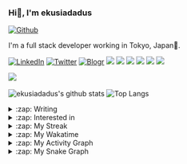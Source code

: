 
### Hi👋, I'm ekusiadadus
[![Github](https://avatars.githubusercontent.com/u/70436490?s=60&v=4)](https://github.com/ekusiadadus)

I'm a full stack developer working in Tokyo, Japan🎌.

<p>
  <a href="https://www.linkedin.com/in/ekusiadadus/"><img src="https://img.shields.io/badge/LinkedIn--_.svg?style=social&logo=linkedin" alt="LinkedIn"></a>
  <a href="https://twitter.com/ekusiadadus/"><img src="https://img.shields.io/badge/Twitter--_.svg?style=social&logo=twitter" alt="Twitter"></a>
  <a href="https://ekusiadadus.com/"><img src="https://img.shields.io/badge/blog--_.svg?style=social&logo=blogger" alt="Blogr"></a>
  <a href="#"><img src="https://img.shields.io/badge/C%2B%2B-lover-pink?logo=C%2B%2B"></a>
  <a href="#"><img src="https://img.shields.io/badge/Flutter-joker-blue?logo=Flutter"></a>
  <a href="#"><img src="https://img.shields.io/badge/Go-night-skyblue?logo=go"></a>
  <a href="#"><img src="https://img.shields.io/badge/Rust-shark-yellow?logo=Rust"></a>
  <a href="#"><img src="https://img.shields.io/badge/Zig-baby-red?logo=zig"></a>
  <a href="#"><img src="https://img.shields.io/badge/Clean%20Arch-learner-_.svg"></a>
</p>


<img width=800 src="https://github-profile-trophy.vercel.app/?username=ekusiadadus&column=8&theme=gruvbox&no-frame=true"/>

![ekusiadadus's github stats](https://github-readme-stats.vercel.app/api?username=ekusiadadus&count_private=true&show_icons=true&line_height=40&theme=dracula)
![Top Langs](https://github-readme-stats.vercel.app/api/top-langs/?username=ekusiadadus&langs_count=5&hide=html&theme=dracula)


<details>
  <summary>:zap: Writing</summary>
<ul>  
    <li> Frontend with TypeScript, React </li>
    <li> Backend with Go, Rust, Flutter, Python </li>
    <li> Mobile App with Flutter </li>
    <li> Blockchain with Rust, C++ </li>
    <li> OS with Rust </li>
    <li> Languager with .NET </li>
    <li> Game AI with Python </li>
</ul>
</details>

<details>
  <summary>:zap: Interested in</summary>
<ul>  
    <li> Blockchain </li>
    <li> Metaverse </li>
    <li> Game Development (AI) </li>
 </ul>
</details>

<details>
  <summary>:zap: My Streak </summary>
  <div>
    <img align="center" src="https://github-readme-streak-stats.herokuapp.com/?user=ekusiadadus" />
  </div>
</details>
  
<details>
  <summary>:zap: My Wakatime</summary>

![ekusiadadus's wakatime stats](https://github-readme-stats.vercel.app/api/wakatime?username=ekusiadadus&theme=dracula)

</details>
<details>
  <summary>:zap: My Activity Graph</summary>
  <div>
      <img src="https://activity-graph.herokuapp.com/graph?username=ekusiadadus&theme=dracula&area=true" />
  </div>
</details>

<details>
  <summary>:zap: My Snake Graph</summary>
  <div>
      <img src="https://raw.githubusercontent.com/ekusiadadus/github-snake/output/github-contribution-grid-snake.svg?palette=github-dark" />
      <img src="https://raw.githubusercontent.com/ekusiadadus/github-snake/output/ocean.gif" />
  </div>
</details>
